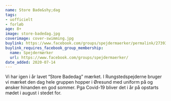 ```yaml
---
name: Store Bade&shy;dag
tags:
- uofficielt
- forløb
age: 8+
image: store-badedag.jpg
coverimage: cover-swimming.jpg
buylink: https://www.facebook.com/groups/spejdermaerker/permalink/2739368139628551/
buylink_requires_facebook_group_membership:
  name: Spejdermærker
  url: https://www.facebook.com/groups/spejdermaerker/
date_added: 2020-07-14
---
```

Vi har igen i år lavet “Store Badedag” mærket. I Rungstedspejderne bruger vi mærket den dag hele gruppen hopper i Øresund med uniform på og ønsker hinanden en god sommer. Pga Covid-19 bliver det i år på opstarts mødet i august i stedet for. 
